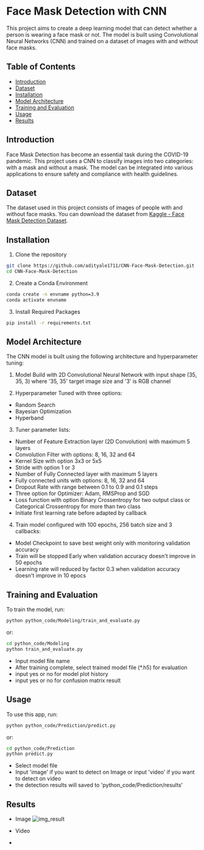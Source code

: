 # Face Mask Detection with CNN

This project aims to create a deep learning model that can detect whether a person is wearing a face mask or not. The model is built using Convolutional Neural Networks (CNN) and trained on a dataset of images with and without face masks.

## Table of Contents
- [Introduction](#introduction)
- [Dataset](#dataset)
- [Installation](#installation)
- [Model Architecture](#model-architecture)
- [Training and Evaluation](#training-and-evaluation)
- [Usage](#usage)
- [Results](#results)

## Introduction
Face Mask Detection has become an essential task during the COVID-19 pandemic. This project uses a CNN to classify images into two categories: with a mask and without a mask. The model can be integrated into various applications to ensure safety and compliance with health guidelines.

## Dataset
The dataset used in this project consists of images of people with and without face masks. You can download the dataset from [Kaggle - Face Mask Detection Dataset](https://www.kaggle.com/andrewmvd/face-mask-detection).

## Installation
1. Clone the repository
```bash
git clone https://github.com/adityale1711/CNN-Face-Mask-Detection.git
cd CNN-Face-Mask-Detection
```

2. Create a Conda Environment
```bash
conda create -n envname python=3.9
conda activate envname
```

3. Install Required Packages
```bash
pip install -r requirements.txt
```

## Model Architecture
The CNN model is built using the following architecture and hyperparameter tuning:

1. Model Build with 2D Convolutional Neural Network with input shape (35, 35, 3) where '35, 35' target image size and '3' is RGB channel

2. Hyperparameter Tuned with three options:
- Random Search
- Bayesian Optimization
- Hyperband

3. Tuner parameter lists:
- Number of Feature Extraction layer (2D Convolution) with maximum 5 layers
- Convolution Filter with options: 8, 16, 32 and 64
- Kernel Size with option 3x3 or 5x5
- Stride with option 1 or 3
- Number of Fully Connected layer with maximum 5 layers
- Fully connected units with options: 8, 16, 32 and 64
- Dropout Rate with range between 0.1 to 0.9 and 0.1 steps
- Three option for Optimizer: Adam, RMSProp and SGD
- Loss function with option Binary Crossentropy for two output class or Categorical Crossentropy for more than two class
- Initiate first learning rate before adapted by callback

4. Train model configured with 100 epochs, 256 batch size and 3 callbacks:
- Model Checkpoint to save best weight only with monitoring validation accuracy
- Train will be stopped Early when validation accuracy doesn't improve in 50 epochs
- Learning rate will reduced by factor 0.3 when validation accuracy doesn't improve in 10 epocs

## Training and Evaluation
To train the model, run:
```bash
python python_code/Modeling/train_and_evaluate.py
```
or:
```bash
cd python_code/Modeling
python train_and_evaluate.py
```

- Input model file name
- After training complete, select trained model file (*.h5) for evaluation
- input yes or no for model plot history
- input yes or no for confusion matrix result

## Usage
To use this app, run:
```bash
python python_code/Prediction/predict.py
```
or:
```bash
cd python_code/Prediction
python predict.py
```

- Select model file
- Input 'image' if you want to detect on Image or input 'video' if you want to detect on video
- the detection results will saved to 'python_code/Prediction/results'

## Results
- Image
  ![img_result](https://github.com/adityale1711/CNN-Face-Mask-Detection/assets/72447020/1cee88fd-3f3b-4380-a49a-8a955da36311)

- Video
- 
